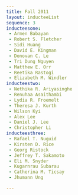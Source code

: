 ```yaml
---
title: Fall 2011
layout: inducteeList
sequence: 3
inducteesone:
 - Armen Babayan
 - Robert S. Fletcher
 - Sidi Huang
 - David E. Kingman
 - Donovan C. Le
 - Tri Dung Nguyen
 - Matthew E. Orr
 - Reetika Rastogi
 - Elizabeth M. Windler
inducteestwo:
 - Nethika R. Ariyasinghe
 - Renuhaa Asaithambi
 - Lydia R. Froemelt
 - Theresa J. Kurth
 - Wilson Kyi
 - Alex Lee
 - Daniel J. Lee
 - Christopher Li
inducteesthree:
 - Rafael T. Nuguid
 - Kirsten D. Rice
 - Georg Ristock
 - Jeffrey T. Sakamoto
 - Eli M. Snyder
 - Kugarnrau Subarau
 - Catherina M. Ticsay
 - Jhumann Ung

---
```

